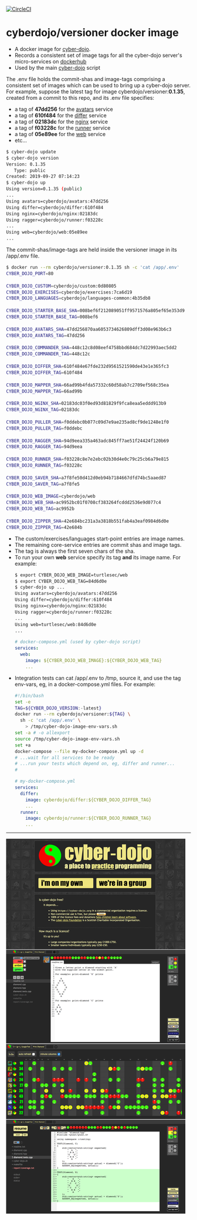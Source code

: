 [![CircleCI](https://circleci.com/gh/cyber-dojo/versioner.svg?style=svg)](https://circleci.com/gh/cyber-dojo/versioner)

# cyberdojo/versioner docker image

- A docker image for [cyber-dojo](http://cyber-dojo.org).
- Records a consistent set of image tags for all the cyber-dojo server's micro-services on [dockerhub](https://hub.docker.com/r/cyberdojo/versioner/tags)
- Used by the main [cyber-dojo](https://github.com/cyber-dojo/commander/blob/master/cyber-dojo) script

The .env file holds the commit-shas and image-tags comprising a consistent set of images
which can be used to bring up a cyber-dojo server.
For example, suppose the latest tag for image cyberdojo/versioner:**0.1.35**, created from
a commit to this repo, and its .env file specifies:
  * a tag of **47dd256** for the [avatars](https://github.com/cyber-dojo/avatars/tree/47dd256870aa6053734626809dff3d08e963b6c3) service
  * a tag of **610f484** for the [differ](https://github.com/cyber-dojo/differ/tree/610f484e67fde232d9561521590de43e1e365fc3) service
  * a tag of **02183dc** for the [nginx](https://github.com/cyber-dojo/nginx/tree/02183dc03f0ed93d81829f9fca8eaa5eddd913b9) service
  * a tag of **f03228c** for the [runner](https://github.com/cyber-dojo/runner/tree/f03228c8e7e2ebc02b30d4e0c79c25cb6a79e815) service
  * a tag of **05e89ee** for the [web](https://github.com/cyber-dojo/web/tree/05e89eee29666e5474ddd486938f33127b0c2471) service
  * etc...
  ```bash
  $ cyber-dojo update
  $ cyber-dojo version
  Version: 0.1.35
     Type: public
  Created: 2019-09-27 07:14:23
  $ cyber-dojo up
  Using version=0.1.35 (public)
  ...
  Using avatars=cyberdojo/avatars:47dd256
  Using differ=cyberdojo/differ:610f484
  Using nginx=cyberdojo/nginx:02183dc
  Using ragger=cyberdojo/runner:f03228c
  ...
  Using web=cyberdojo/web:05e89ee
  ...
  ```

The commit-shas/image-tags are held inside the versioner image in its /app/.env file.
```bash
$ docker run --rm cyberdojo/versioner:0.1.35 sh -c 'cat /app/.env'
CYBER_DOJO_PORT=80

CYBER_DOJO_CUSTOM=cyberdojo/custom:0d80805
CYBER_DOJO_EXERCISES=cyberdojo/exercises:7ca6d19
CYBER_DOJO_LANGUAGES=cyberdojo/languages-common:4b35db8

CYBER_DOJO_STARTER_BASE_SHA=008bef6f212089051ff9571576a805ef65e353d9
CYBER_DOJO_STARTER_BASE_TAG=008bef6

CYBER_DOJO_AVATARS_SHA=47dd256870aa6053734626809dff3d08e963b6c3
CYBER_DOJO_AVATARS_TAG=47dd256

CYBER_DOJO_COMMANDER_SHA=448c12c8d08eef4758bbd684dc7d22993aec5dd2
CYBER_DOJO_COMMANDER_TAG=448c12c

CYBER_DOJO_DIFFER_SHA=610f484e67fde232d9561521590de43e1e365fc3
CYBER_DOJO_DIFFER_TAG=610f484

CYBER_DOJO_MAPPER_SHA=66ad99b4fda57332c60d58ab7c2709ef568c35ea
CYBER_DOJO_MAPPER_TAG=66ad99b

CYBER_DOJO_NGINX_SHA=02183dc03f0ed93d81829f9fca8eaa5eddd913b9
CYBER_DOJO_NGINX_TAG=02183dc

CYBER_DOJO_PULLER_SHA=f0ddebc0b077c09d7e9ae235ad8cf9de1248e1f0
CYBER_DOJO_PULLER_TAG=f0ddebc

CYBER_DOJO_RAGGER_SHA=94d9eea335a463adc845ff7ae51f24424f120b69
CYBER_DOJO_RAGGER_TAG=94d9eea

CYBER_DOJO_RUNNER_SHA=f03228c8e7e2ebc02b30d4e0c79c25cb6a79e815
CYBER_DOJO_RUNNER_TAG=f03228c

CYBER_DOJO_SAVER_SHA=a7f8fe50d412d0eb94b7184667dfd74bc5aaed87
CYBER_DOJO_SAVER_TAG=a7f8fe5

CYBER_DOJO_WEB_IMAGE=cyberdojo/web
CYBER_DOJO_WEB_SHA=ac9952bc01f0708cf383264fcddd2536e9d077c4
CYBER_DOJO_WEB_TAG=ac9952b

CYBER_DOJO_ZIPPER_SHA=42e684bc231a3a3818b551fab4a3eaf0984d6d0e
CYBER_DOJO_ZIPPER_TAG=42e684b
```

- The custom/exercises/languages start-point entries are image names.
- The remaining core-service entries are commit shas and image tags.
- The tag is always the first seven chars of the sha.
- To run your own **web** service specify its tag **and** its image name. For example:
  ```bash
  $ export CYBER_DOJO_WEB_IMAGE=turtlesec/web
  $ export CYBER_DOJO_WEB_TAG=84d6d0e
  $ cyber-dojo up ...
  Using avatars=cyberdojo/avatars:47dd256
  Using differ=cyberdojo/differ:610f484
  Using nginx=cyberdojo/nginx:02183dc
  Using ragger=cyberdojo/runner:f03228c
  ...
  Using web=turtlesec/web:84d6d0e
  ...
  ```
  ```yml
  # docker-compose.yml (used by cyber-dojo script)
  services:
    web:
      image: ${CYBER_DOJO_WEB_IMAGE}:${CYBER_DOJO_WEB_TAG}
      ...
  ```  
- Integration tests can cat /app/.env to /tmp, source it, and use
  the tag env-vars, eg, in a docker-compose.yml files. For example:
  ```bash
  #!/bin/bash
  set -e
  TAG=${CYBER_DOJO_VERSION:-latest}
  docker run --rm cyberdojo/versioner:${TAG} \
    sh -c 'cat /app/.env' \
      > /tmp/cyber-dojo-image-env-vars.sh
  set -a # -o allexport
  source /tmp/cyber-dojo-image-env-vars.sh
  set +a
  docker-compose --file my-docker-compose.yml up -d
  # ...wait for all services to be ready
  # ...run your tests which depend on, eg, differ and runner...
  #
  ```
  ```yml
  # my-docker-compose.yml
  services:
    differ:
      image: cyberdojo/differ:${CYBER_DOJO_DIFFER_TAG}
      ...
    runner:
      image: cyberdojo/runner:${CYBER_DOJO_RUNNER_TAG}
      ...
  ```

- - - -

![cyber-dojo.org home page](https://github.com/cyber-dojo/cyber-dojo/blob/master/shared/home_page_snapshot.png)
